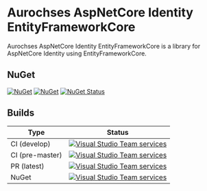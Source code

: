 # Aurochses AspNetCore Identity EntityFrameworkCore

Aurochses AspNetCore Identity EntityFrameworkCore is a library for AspNetCore Identity using EntityFrameworkCore.

## NuGet

[![NuGet](https://img.shields.io/nuget/v/Aurochses.AspNetCore.Identity.EntityFrameworkCore.svg?style=flat-square)](https://www.nuget.org/packages/Aurochses.AspNetCore.Identity.EntityFrameworkCore)
[![NuGet](https://img.shields.io/nuget/dt/Aurochses.AspNetCore.Identity.EntityFrameworkCore.svg?style=flat-square)](https://www.nuget.org/packages/Aurochses.AspNetCore.Identity.EntityFrameworkCore)
[![NuGet Status](http://nugetstatus.com/Aurochses.AspNetCore.Identity.EntityFrameworkCore.png)](http://nugetstatus.com/packages/Aurochses.AspNetCore.Identity.EntityFrameworkCore)

## Builds

Type            | Status 
----------------|--------
CI (develop)    | [![Visual Studio Team services](https://img.shields.io/vso/build/aurochses/784be346-9d3f-458f-95d8-5f1a8b5e1227/281.svg?style=flat-square)](https://aurochses.visualstudio.com/Aurochses.CSharp/_build/index?definitionId=281)
CI (pre-master) | [![Visual Studio Team services](https://img.shields.io/vso/build/aurochses/784be346-9d3f-458f-95d8-5f1a8b5e1227/282.svg?style=flat-square)](https://aurochses.visualstudio.com/Aurochses.CSharp/_build/index?definitionId=282)
PR (latest)     | [![Visual Studio Team services](https://img.shields.io/vso/build/aurochses/784be346-9d3f-458f-95d8-5f1a8b5e1227/283.svg?style=flat-square)](https://aurochses.visualstudio.com/Aurochses.CSharp/_build/index?definitionId=283)
NuGet           | [![Visual Studio Team services](https://img.shields.io/vso/build/aurochses/784be346-9d3f-458f-95d8-5f1a8b5e1227/284.svg?style=flat-square)](https://aurochses.visualstudio.com/Aurochses.CSharp/_build/index?definitionId=284)